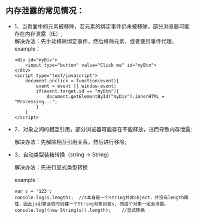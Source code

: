 ## 内存泄露的常见情况：

* 1、当页面中的元素被移除，若元素的绑定事件仍未被移除，部分浏览器可能存在内存泄露（IE）;  
    解决办法：先手动移除绑定事件，然后移除元素，或者使用事件代理。  
    example：  
    
    ```
    <div id="myDiv">
        <input type="button" value="Click me" id="myBtn">
    </div>
    <script type="text/javascript">
        document.onclick = function(event){
            event = event || window.event;
            if(event.target.id == "myBtn"){
                document.getElementById("myDiv").innerHTML = "Processing...";
            }
        }
    </script>
    ```

* 2、对象之间的相互引用，部分浏览器可能存在不能释放，进而导致内存泄露;  
  
    解决办法：先解除相互引用关系，然后进行移除;

* 3、自动类型装箱转换（string -> String）  

    解决办法：先进行显式类型转换  
    
    example：  
    
    ```
    var s = '123';
    console.log(s.length);  //s本身是一个string并非object，并没有length属性，因此js引擎会临时创建一个String对象封装s, 而这个对象一定会泄露。
    console.log((new String(s)).length);    //显式转换
    ```
